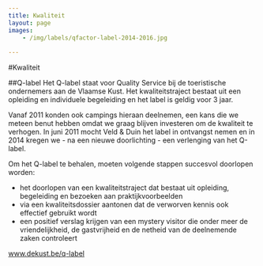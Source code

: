 ```yaml
---
title: Kwaliteit
layout: page
images: 
    - /img/labels/qfactor-label-2014-2016.jpg
    
---
```


#Kwaliteit

##Q-label
Het Q-label staat voor Quality Service bij de toeristische ondernemers aan de Vlaamse Kust.  Het kwaliteitstraject bestaat uit een opleiding en individuele begeleiding en het label is geldig voor 3 jaar.

 Vanaf 2011 konden ook campings hieraan deelnemen, een kans die we meteen benut hebben omdat we graag blijven investeren om de kwaliteit te verhogen. In juni 2011 mocht Veld & Duin het label in ontvangst nemen en in 2014 kregen we - na een nieuwe doorlichting - een verlenging van het Q-label.  

Om het Q-label te behalen, moeten volgende stappen succesvol doorlopen worden:


- het doorlopen van een kwaliteitstraject dat bestaat uit opleiding, begeleiding en bezoeken aan praktijkvoorbeelden
- via een kwaliteitsdossier aantonen dat de verworven kennis ook effectief gebruikt wordt
- een positief verslag krijgen van een mystery visitor die onder meer de vriendelijkheid, de gastvrijheid en de netheid van de deelnemende zaken controleert



www.dekust.be/q-label
